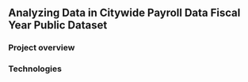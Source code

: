 ## Analyzing Data in Citywide Payroll Data Fiscal Year Public Dataset

### Project overview
### Technologies
